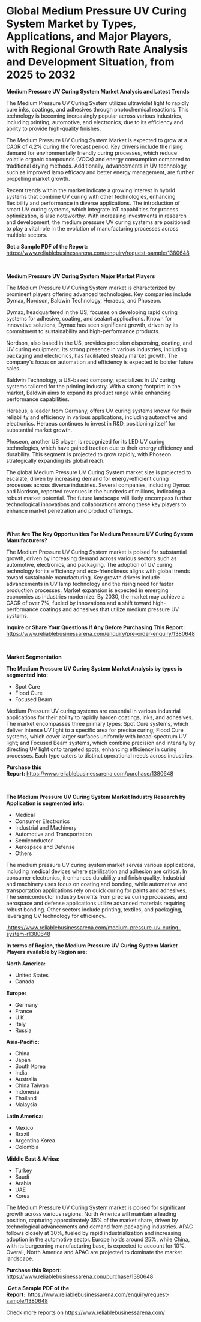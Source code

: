 <p><h1>Global Medium Pressure UV Curing System Market by Types, Applications, and Major Players, with Regional Growth Rate Analysis and Development Situation, from 2025 to 2032</h1></p><p><strong>Medium Pressure UV Curing System Market Analysis and Latest Trends</strong></p>
<p><p>The Medium Pressure UV Curing System utilizes ultraviolet light to rapidly cure inks, coatings, and adhesives through photochemical reactions. This technology is becoming increasingly popular across various industries, including printing, automotive, and electronics, due to its efficiency and ability to provide high-quality finishes. </p><p>The Medium Pressure UV Curing System Market is expected to grow at a CAGR of 4.2% during the forecast period. Key drivers include the rising demand for environmentally friendly curing processes, which reduce volatile organic compounds (VOCs) and energy consumption compared to traditional drying methods. Additionally, advancements in UV technology, such as improved lamp efficacy and better energy management, are further propelling market growth. </p><p>Recent trends within the market indicate a growing interest in hybrid systems that combine UV curing with other technologies, enhancing flexibility and performance in diverse applications. The introduction of smart UV curing systems, which integrate IoT capabilities for process optimization, is also noteworthy. With increasing investments in research and development, the medium pressure UV curing systems are positioned to play a vital role in the evolution of manufacturing processes across multiple sectors.</p></p>
<p><strong>Get a Sample PDF of the Report:&nbsp;</strong> <a href="https://www.reliablebusinessarena.com/enquiry/request-sample/1380648?utm_campaign=2626&utm_medium=2&utm_source=Github&utm_content=ia&utm_term=24022025&utm_id=medium-pressure-uv-curing-system">https://www.reliablebusinessarena.com/enquiry/request-sample/1380648</a></p>
<p>&nbsp;</p>
<p><strong>Medium Pressure UV Curing System Major Market Players</strong></p>
<p><p>The Medium Pressure UV Curing System market is characterized by prominent players offering advanced technologies. Key companies include Dymax, Nordson, Baldwin Technology, Heraeus, and Phoseon.</p><p>Dymax, headquartered in the US, focuses on developing rapid curing systems for adhesive, coating, and sealant applications. Known for innovative solutions, Dymax has seen significant growth, driven by its commitment to sustainability and high-performance products. </p><p>Nordson, also based in the US, provides precision dispensing, coating, and UV curing equipment. Its strong presence in various industries, including packaging and electronics, has facilitated steady market growth. The company's focus on automation and efficiency is expected to bolster future sales.</p><p>Baldwin Technology, a US-based company, specializes in UV curing systems tailored for the printing industry. With a strong footprint in the market, Baldwin aims to expand its product range while enhancing performance capabilities.</p><p>Heraeus, a leader from Germany, offers UV curing systems known for their reliability and efficiency in various applications, including automotive and electronics. Heraeus continues to invest in R&D, positioning itself for substantial market growth.</p><p>Phoseon, another US player, is recognized for its LED UV curing technologies, which have gained traction due to their energy efficiency and durability. This segment is projected to grow rapidly, with Phoseon strategically expanding its global reach.</p><p>The global Medium Pressure UV Curing System market size is projected to escalate, driven by increasing demand for energy-efficient curing processes across diverse industries. Several companies, including Dymax and Nordson, reported revenues in the hundreds of millions, indicating a robust market potential. The future landscape will likely encompass further technological innovations and collaborations among these key players to enhance market penetration and product offerings.</p></p>
<p>&nbsp;</p>
<p><strong>What Are The Key Opportunities For Medium Pressure UV Curing System Manufacturers?</strong></p>
<p><p>The Medium Pressure UV Curing System market is poised for substantial growth, driven by increasing demand across various sectors such as automotive, electronics, and packaging. The adoption of UV curing technology for its efficiency and eco-friendliness aligns with global trends toward sustainable manufacturing. Key growth drivers include advancements in UV lamp technology and the rising need for faster production processes. Market expansion is expected in emerging economies as industries modernize. By 2030, the market may achieve a CAGR of over 7%, fueled by innovations and a shift toward high-performance coatings and adhesives that utilize medium pressure UV systems.</p></p>
<p><strong>Inquire or Share Your Questions If Any Before Purchasing This Report:</strong> <a href="https://www.reliablebusinessarena.com/enquiry/pre-order-enquiry/1380648?utm_campaign=2626&utm_medium=2&utm_source=Github&utm_content=ia&utm_term=24022025&utm_id=medium-pressure-uv-curing-system">https://www.reliablebusinessarena.com/enquiry/pre-order-enquiry/1380648</a></p>
<p>&nbsp;</p>
<p><strong>Market Segmentation</strong></p>
<p><strong>The Medium Pressure UV Curing System Market Analysis by types is segmented into:</strong></p>
<p><ul><li>Spot Cure</li><li>Flood Cure</li><li>Focused Beam</li></ul></p>
<p><p>Medium Pressure UV curing systems are essential in various industrial applications for their ability to rapidly harden coatings, inks, and adhesives. The market encompasses three primary types: Spot Cure systems, which deliver intense UV light to a specific area for precise curing; Flood Cure systems, which cover larger surfaces uniformly with broad-spectrum UV light; and Focused Beam systems, which combine precision and intensity by directing UV light onto targeted spots, enhancing efficiency in curing processes. Each type caters to distinct operational needs across industries.</p></p>
<p><strong>Purchase this Report:&nbsp;</strong><a href="https://www.reliablebusinessarena.com/purchase/1380648?utm_campaign=2626&utm_medium=2&utm_source=Github&utm_content=ia&utm_term=24022025&utm_id=medium-pressure-uv-curing-system">https://www.reliablebusinessarena.com/purchase/1380648</a></p>
<p>&nbsp;</p>
<p><strong>The Medium Pressure UV Curing System Market Industry Research by Application is segmented into:</strong></p>
<p><ul><li>Medical</li><li>Consumer Electronics</li><li>Industrial and Machinery</li><li>Automotive and Transportation</li><li>Semiconductor</li><li>Aerospace and Defense</li><li>Others</li></ul></p>
<p><p>The medium pressure UV curing system market serves various applications, including medical devices where sterilization and adhesion are critical. In consumer electronics, it enhances durability and finish quality. Industrial and machinery uses focus on coating and bonding, while automotive and transportation applications rely on quick curing for paints and adhesives. The semiconductor industry benefits from precise curing processes, and aerospace and defense applications utilize advanced materials requiring robust bonding. Other sectors include printing, textiles, and packaging, leveraging UV technology for efficiency.</p></p>
<p><a href="https://www.reliablebusinessarena.com/medium-pressure-uv-curing-system-r1380648?utm_campaign=2626&utm_medium=2&utm_source=Github&utm_content=ia&utm_term=24022025&utm_id=medium-pressure-uv-curing-system">&nbsp;https://www.reliablebusinessarena.com/medium-pressure-uv-curing-system-r1380648</a></p>
<p><strong>In terms of Region, the Medium Pressure UV Curing System Market Players available by Region are:</strong></p>
<p>
    <p> <strong> North America: </strong>
        <ul>
            <li>United States</li>
            <li>Canada</li>
        </ul>
        </p> 
    <p> <strong> Europe: </strong>
        <ul>
            <li>Germany</li>
            <li>France</li>
            <li>U.K.</li>
            <li>Italy</li>
            <li>Russia</li>
        </ul>
        </p> 
    <p> <strong> Asia-Pacific: </strong>
        <ul>
            <li>China</li>
            <li>Japan</li>
            <li>South Korea</li>
            <li>India</li>
            <li>Australia</li>
            <li>China Taiwan</li>
            <li>Indonesia</li>
            <li>Thailand</li>
            <li>Malaysia</li>
        </ul>
        </p> 
    <p> <strong> Latin America: </strong>
        <ul>
            <li>Mexico</li>
            <li>Brazil</li>
            <li>Argentina Korea</li>
            <li>Colombia</li>
        </ul>
        </p> 
    <p> <strong> Middle East & Africa: </strong>
        <ul>
            <li>Turkey</li>
            <li>Saudi</li>
            <li>Arabia</li>
            <li>UAE</li>
            <li>Korea</li>
        </ul>
    </p>
    </p>
<p><p>The Medium Pressure UV Curing System market is poised for significant growth across various regions. North America will maintain a leading position, capturing approximately 35% of the market share, driven by technological advancements and demand from packaging industries. APAC follows closely at 30%, fueled by rapid industrialization and increasing adoption in the automotive sector. Europe holds around 25%, while China, with its burgeoning manufacturing base, is expected to account for 10%. Overall, North America and APAC are projected to dominate the market landscape.</p></p>
<p><strong>Purchase this Report: </strong><a href="https://www.reliablebusinessarena.com/purchase/1380648?utm_campaign=2626&utm_medium=2&utm_source=Github&utm_content=ia&utm_term=24022025&utm_id=medium-pressure-uv-curing-system">https://www.reliablebusinessarena.com/purchase/1380648</a></p>
<p>&nbsp;<strong>Get a Sample PDF of the Report:&nbsp;&nbsp;</strong><a href="https://www.reliablebusinessarena.com/enquiry/request-sample/1380648?utm_campaign=2626&utm_medium=2&utm_source=Github&utm_content=ia&utm_term=24022025&utm_id=medium-pressure-uv-curing-system">https://www.reliablebusinessarena.com/enquiry/request-sample/1380648</a></p>
<p><strong></strong></p>
<p>Check more reports on <a href="https://www.reliablebusinessarena.com/?utm_campaign=2626&utm_medium=2&utm_source=Github&utm_content=ia&utm_term=24022025&utm_id=medium-pressure-uv-curing-system">https://www.reliablebusinessarena.com/</a></p>